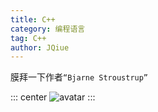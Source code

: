 ```yaml
---
title: C++
category: 编程语言
tag: C++
author: JQiue
---
```


膜拜一下作者`“Bjarne Stroustrup”`

::: center
![avatar](https://gitee.com/jqiue/img_upload/raw/master/images/cplusplus_author.jpg)
:::
